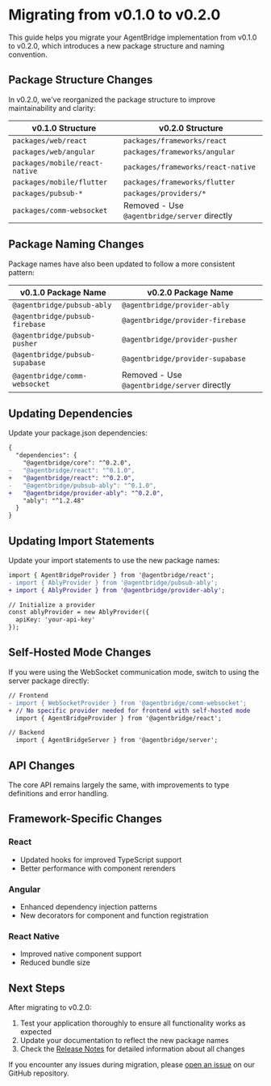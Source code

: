 # Migrating from v0.1.0 to v0.2.0

This guide helps you migrate your AgentBridge implementation from v0.1.0 to v0.2.0, which introduces a new package structure and naming convention.

## Package Structure Changes

In v0.2.0, we've reorganized the package structure to improve maintainability and clarity:

| v0.1.0 Structure | v0.2.0 Structure |
|-----------------|-----------------|
| `packages/web/react` | `packages/frameworks/react` |
| `packages/web/angular` | `packages/frameworks/angular` |
| `packages/mobile/react-native` | `packages/frameworks/react-native` |
| `packages/mobile/flutter` | `packages/frameworks/flutter` |
| `packages/pubsub-*` | `packages/providers/*` |
| `packages/comm-websocket` | Removed - Use `@agentbridge/server` directly |

## Package Naming Changes

Package names have also been updated to follow a more consistent pattern:

| v0.1.0 Package Name | v0.2.0 Package Name |
|---------------------|---------------------|
| `@agentbridge/pubsub-ably` | `@agentbridge/provider-ably` |
| `@agentbridge/pubsub-firebase` | `@agentbridge/provider-firebase` |
| `@agentbridge/pubsub-pusher` | `@agentbridge/provider-pusher` |
| `@agentbridge/pubsub-supabase` | `@agentbridge/provider-supabase` |
| `@agentbridge/comm-websocket` | Removed - Use `@agentbridge/server` directly |

## Updating Dependencies

Update your package.json dependencies:

```diff
{
  "dependencies": {
    "@agentbridge/core": "^0.2.0",
-   "@agentbridge/react": "^0.1.0",
+   "@agentbridge/react": "^0.2.0",
-   "@agentbridge/pubsub-ably": "^0.1.0",
+   "@agentbridge/provider-ably": "^0.2.0",
    "ably": "^1.2.48"
  }
}
```

## Updating Import Statements

Update your import statements to use the new package names:

```diff
import { AgentBridgeProvider } from '@agentbridge/react';
- import { AblyProvider } from '@agentbridge/pubsub-ably';
+ import { AblyProvider } from '@agentbridge/provider-ably';

// Initialize a provider
const ablyProvider = new AblyProvider({
  apiKey: 'your-api-key'
});
```

## Self-Hosted Mode Changes

If you were using the WebSocket communication mode, switch to using the server package directly:

```diff
// Frontend
- import { WebSocketProvider } from '@agentbridge/comm-websocket';
+ // No specific provider needed for frontend with self-hosted mode
  import { AgentBridgeProvider } from '@agentbridge/react';

// Backend
  import { AgentBridgeServer } from '@agentbridge/server';
```

## API Changes

The core API remains largely the same, with improvements to type definitions and error handling.

## Framework-Specific Changes

### React

- Updated hooks for improved TypeScript support
- Better performance with component rerenders

### Angular

- Enhanced dependency injection patterns
- New decorators for component and function registration

### React Native

- Improved native component support
- Reduced bundle size

## Next Steps

After migrating to v0.2.0:

1. Test your application thoroughly to ensure all functionality works as expected
2. Update your documentation to reflect the new package names
3. Check the [Release Notes](../development/release-notes.md) for detailed information about all changes

If you encounter any issues during migration, please [open an issue](https://github.com/ayoubachak/agentbridge/issues) on our GitHub repository. 